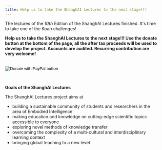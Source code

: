 ```yaml
---
title: Help us to take the ShanghAI Lectures to the next stage!!!
---
```


The lectures of the _10th_ Edition of the ShanghAI Lectures finished. It's time to take one of the Koan challenges!



**Help us to take the ShanghAI Lectures to the next stage!!! Use the donate button at the bottom of the page, all the after tax proceeds will be used to develop the project. Accounts are audited.  Recurring contribution are very welcome!**
  
 <br />


<form action="https://www.paypal.com/cgi-bin/webscr" method="post" target="_top">

<input type="hidden" name="cmd" value="_s-xclick" />

<input type="hidden" name="hosted_button_id" value="D8UZEYQYHTQVN" />

<input type="image" src="https://www.paypalobjects.com/en_US/IT/i/btn/btn_donateCC_LG.gif" border="0" name="submit" title="PayPal - The safer, easier way to pay online!" alt="Donate with PayPal button" />

<img alt="" border="0" src="https://www.paypal.com/en_IT/i/scr/pixel.gif" width="1" height="1" />

</form>

<br />

**Goals of the ShanghAI Lectures**

The ShanghAI Lectures project aims at

  * building a sustainable community of students and researchers in the area of Embodied Intelligence
  * making education and knowledge on cutting-edge scientific topics accessible to everyone
  * exploring novel methods of knowledge transfer
  * overcoming the complexity of a multi-cultural and interdisciplinary learning context
  * bringing global teaching to a new level

